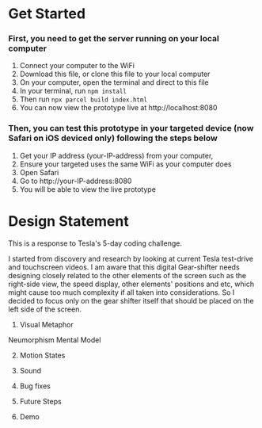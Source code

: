 # Get Started

### First, you need to get the server running on your local computer

1. Connect your computer to the WiFi
2. Download this file, or clone this file to your local computer
3. On your computer, open the terminal and direct to this file
4. In your terminal, run `npm install`
5. Then run `npx parcel build index.html`
6. You can now view the prototype live at http://localhost:8080

### Then, you can test this prototype in your targeted device (now Safari on iOS deviced only) following the steps below

1. Get your IP address (your-IP-address) from your computer,
2. Ensure your targeted uses the same WiFi as your computer does
3. Open Safari
4. Go to http://your-IP-address:8080
5. You will be able to view the live prototype

# Design Statement

This is a response to Tesla's 5-day coding challenge.

I started from discovery and research by looking at current Tesla test-drive and touchscreen videos. I am aware that this digital Gear-shifter needs designing closely related to the other elements of the screen such as the right-side view, the speed display, other elements' positions and etc, which might cause too much complexity if all taken into considerations. So I decided to focus only on the gear shifter itself that should be placed on the left side of the screen.

1. Visual Metaphor

Neumorphism
Mental Model

2. Motion States

3. Sound

4. Bug fixes

5. Future Steps

6. Demo
